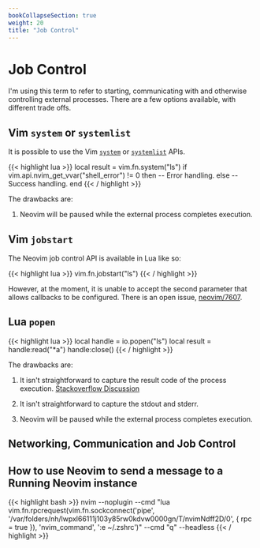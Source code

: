 ```yaml
---
bookCollapseSection: true
weight: 20
title: "Job Control"
---
```


# Job Control

I'm using this term to refer to starting, communicating with and otherwise
controlling external processes. There are a few options available, with
different trade offs.

## Vim `system` or `systemlist`

It is possible to use the Vim
[`system`](https://neovim.io/doc/user/eval.html#system())  or
[`systemlist`](https://neovim.io/doc/user/eval.html#systemlist()) APIs.

{{< highlight lua >}}
local result = vim.fn.system("ls")
if vim.api.nvim_get_vvar("shell_error") != 0 then
    -- Error handling.
else
    -- Success handling.
end
{{< / highlight >}}

The drawbacks are:

1.  Neovim will be paused while the external process completes execution.

## Vim `jobstart`

The Neovim job control API is available in Lua like so:

{{< highlight lua >}}
vim.fn.jobstart("ls")
{{< / highlight >}}

However, at the moment, it is unable to accept the second parameter that allows
callbacks to be configured. There is an open issue,
[neovim/7607](https://github.com/neovim/neovim/issues/7607).

## Lua `popen`

{{< highlight lua >}}
local handle = io.popen("ls")
local result = handle:read("*a")
handle:close()
{{< / highlight >}}

The drawbacks are:

1.  It isn't straightforward to capture the result code of the process
    execution. [Stackoverflow
    Discussion](https://stackoverflow.com/questions/7607384/getting-return-status-and-program-output/14031974)

2.  It isn't straightforward to capture the stdout and stderr.

3.  Neovim will be paused while the external process completes execution.

## Networking, Communication and Job Control

## How to use Neovim to send a message to a Running Neovim instance

{{< highlight bash >}}
nvim --noplugin --cmd "lua vim.fn.rpcrequest(vim.fn.sockconnect('pipe', '/var/folders/nh/lwpxl66111j103y85rw0kdvw0000gn/T/nvimNdff2D/0', { rpc = true }), 'nvim_command', ':e ~/.zshrc')" --cmd "q" --headless
{{< / highlight >}}

